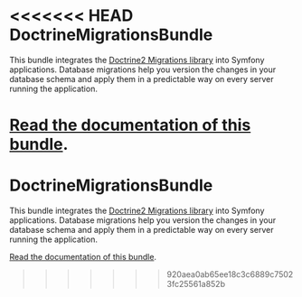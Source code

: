 <<<<<<< HEAD
DoctrineMigrationsBundle
========================

This bundle integrates the [Doctrine2 Migrations library](http://www.doctrine-project.org/projects/migrations.html)
into Symfony applications. Database migrations help you version the changes in
your database schema and apply them in a predictable way on every server running
the application.

[Read the documentation of this bundle](https://symfony.com/doc/current/bundles/DoctrineMigrationsBundle/index.html).
=======
DoctrineMigrationsBundle
========================

This bundle integrates the [Doctrine2 Migrations library](http://www.doctrine-project.org/projects/migrations.html)
into Symfony applications. Database migrations help you version the changes in
your database schema and apply them in a predictable way on every server running
the application.

[Read the documentation of this bundle](https://symfony.com/doc/current/bundles/DoctrineMigrationsBundle/index.html).
>>>>>>> 920aea0ab65ee18c3c6889c75023fc25561a852b
